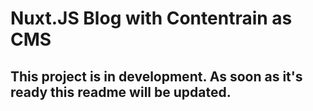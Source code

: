 # Nuxt.JS Blog with Contentrain as CMS
## This project is in development. As soon as it's ready this readme will be updated. 
